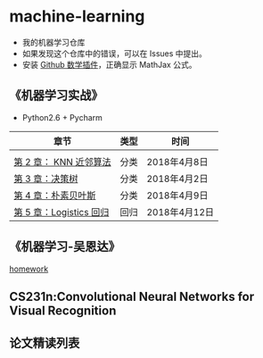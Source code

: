 # machine-learning

- 我的机器学习仓库
- 如果发现这个仓库中的错误，可以在 Issues 中提出。
- 安装 [Github 数学插件](https://chrome.google.com/webstore/detail/github-with-mathjax/ioemnmodlmafdkllaclgeombjnmnbima)，正确显示 MathJax 公式。


## 《机器学习实战》

- Python2.6 + Pycharm 

| 章节 | 类型 | 时间 |
| --- | --- | --- |
|  |  |  |
| [第 2 章： KNN 近邻算法](./machine-learning-action/Ch02/2.k-近邻算法.md) | 分类 | 2018年4月8日 |
| [第 3 章：决策树](./machine-learning-action/Ch03/3.决策树.md) | 分类 | 2018年4月2日  |
| [第 4 章：朴素贝叶斯](./machine-learning-action/Ch04/4.朴素贝叶斯.md) | 分类 | 2018年4月9日  |
| [第 5 章：Logistics 回归](./machine-learning-action/Ch05/5Logistics.md) | 回归 | 2018年4月12日  |

## 《机器学习-吴恩达》

[homework](./andrew-ng-machine-learning/README.md)

## CS231n:Convolutional Neural Networks for Visual Recognition

## 论文精读列表

